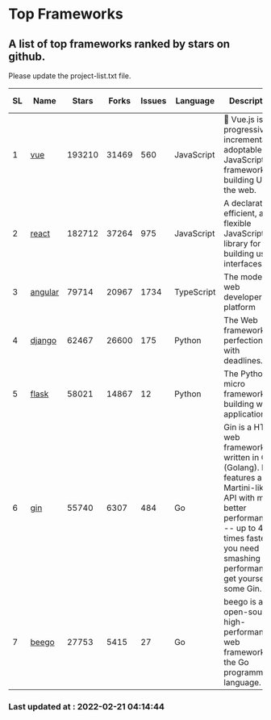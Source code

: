 # Top Frameworks
## A list of top frameworks ranked by stars on github.  
Please update the project-list.txt file.

| SL| Name  | Stars| Forks| Issues | Language | Description | Last Commit |
| --| ------| -----| ---- | ------ | -------- | ----------- | ----------- |
| 1 | [vue](https://github.com/vuejs/vue) | 193210 | 31469 | 560 | JavaScript | 🖖 Vue.js is a progressive, incrementally-adoptable JavaScript framework for building UI on the web. | 2022-02-07 05:24:20 |
| 2 | [react](https://github.com/facebook/react) | 182712 | 37264 | 975 | JavaScript | A declarative, efficient, and flexible JavaScript library for building user interfaces. | 2022-02-19 15:25:27 |
| 3 | [angular](https://github.com/angular/angular) | 79714 | 20967 | 1734 | TypeScript | The modern web developer’s platform | 2022-02-18 21:57:03 |
| 4 | [django](https://github.com/django/django) | 62467 | 26600 | 175 | Python | The Web framework for perfectionists with deadlines. | 2022-02-19 19:36:01 |
| 5 | [flask](https://github.com/pallets/flask) | 58021 | 14867 | 12 | Python | The Python micro framework for building web applications. | 2022-02-19 15:12:40 |
| 6 | [gin](https://github.com/gin-gonic/gin) | 55740 | 6307 | 484 | Go | Gin is a HTTP web framework written in Go (Golang). It features a Martini-like API with much better performance -- up to 40 times faster. If you need smashing performance, get yourself some Gin. | 2022-02-14 06:39:57 |
| 7 | [beego](https://github.com/beego/beego) | 27753 | 5415 | 27 | Go | beego is an open-source, high-performance web framework for the Go programming language. | 2022-02-06 15:12:12 |

### Last updated at : 2022-02-21 04:14:44

